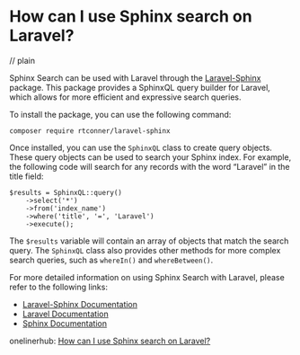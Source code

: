 # How can I use Sphinx search on Laravel?
// plain

Sphinx Search can be used with Laravel through the [Laravel-Sphinx](https://github.com/rtconner/laravel-sphinx) package. This package provides a SphinxQL query builder for Laravel, which allows for more efficient and expressive search queries.

To install the package, you can use the following command:

```
composer require rtconner/laravel-sphinx
```

Once installed, you can use the `SphinxQL` class to create query objects. These query objects can be used to search your Sphinx index. For example, the following code will search for any records with the word “Laravel” in the title field:

```
$results = SphinxQL::query()
    ->select('*')
    ->from('index_name')
    ->where('title', '=', 'Laravel')
    ->execute();
```

The `$results` variable will contain an array of objects that match the search query. The `SphinxQL` class also provides other methods for more complex search queries, such as `whereIn()` and `whereBetween()`.

For more detailed information on using Sphinx Search with Laravel, please refer to the following links:

* [Laravel-Sphinx Documentation](https://github.com/rtconner/laravel-sphinx/blob/master/README.md)
* [Laravel Documentation](https://laravel.com/docs/7.x/sphinx)
* [Sphinx Documentation](http://sphinxsearch.com/docs/)

onelinerhub: [How can I use Sphinx search on Laravel?](https://onelinerhub.com/sphinxsearch/how-can-i-use-sphinx-search-on-laravel)